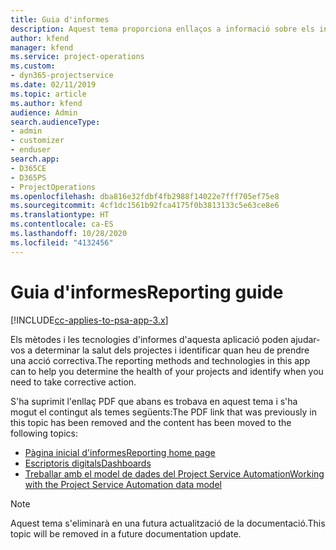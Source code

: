 ```yaml
---
title: Guia d'informes
description: Aquest tema proporciona enllaços a informació sobre els informes.
author: kfend
manager: kfend
ms.service: project-operations
ms.custom:
- dyn365-projectservice
ms.date: 02/11/2019
ms.topic: article
ms.author: kfend
audience: Admin
search.audienceType:
- admin
- customizer
- enduser
search.app:
- D365CE
- D365PS
- ProjectOperations
ms.openlocfilehash: dba816e32fdbf4fb2988f14022e7fff705ef75e8
ms.sourcegitcommit: 4cf1dc1561b92fca4175f0b3813133c5e63ce8e6
ms.translationtype: HT
ms.contentlocale: ca-ES
ms.lasthandoff: 10/28/2020
ms.locfileid: "4132456"
---
```

# <a name="reporting-guide"></a><span data-ttu-id="58c96-103">Guia d'informes</span><span class="sxs-lookup"><span data-stu-id="58c96-103">Reporting guide</span></span>

[!INCLUDE[cc-applies-to-psa-app-3.x](../../includes/cc-applies-to-psa-app-3x.md)]

<span data-ttu-id="58c96-104">Els mètodes i les tecnologies d'informes d'aquesta aplicació poden ajudar-vos a determinar la salut dels projectes i identificar quan heu de prendre una acció correctiva.</span><span class="sxs-lookup"><span data-stu-id="58c96-104">The reporting methods and technologies in this app can to help you determine the health of your projects and identify when you need to take corrective action.</span></span> 

<span data-ttu-id="58c96-105">S'ha suprimit l'enllaç PDF que abans es trobava en aquest tema i s'ha mogut el contingut als temes següents:</span><span class="sxs-lookup"><span data-stu-id="58c96-105">The PDF link that was previously in this topic has been removed and the content has been moved to the following topics:</span></span>

- [<span data-ttu-id="58c96-106">Pàgina inicial d'informes</span><span class="sxs-lookup"><span data-stu-id="58c96-106">Reporting home page</span></span>](../reports-reporting-dynamics-365-project-service.md)
- [<span data-ttu-id="58c96-107">Escriptoris digitals</span><span class="sxs-lookup"><span data-stu-id="58c96-107">Dashboards</span></span>](../reports-dashboards.md)
- [<span data-ttu-id="58c96-108">Treballar amb el model de dades del Project Service Automation</span><span class="sxs-lookup"><span data-stu-id="58c96-108">Working with the Project Service Automation data model</span></span>](../reports-working-project-service-data-model.md)

> [!NOTE]
> <span data-ttu-id="58c96-109">Aquest tema s'eliminarà en una futura actualització de la documentació.</span><span class="sxs-lookup"><span data-stu-id="58c96-109">This topic will be removed in a future documentation update.</span></span> 
